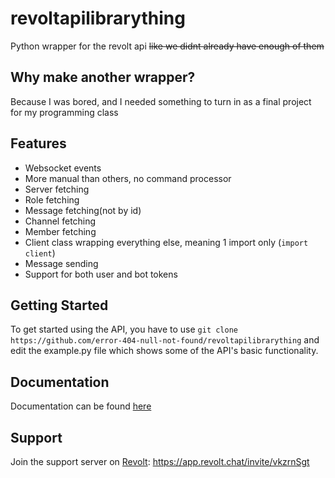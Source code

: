 # revoltapilibrarything

Python wrapper for the revolt api ~~like we didnt already have enough of them~~


## Why make another wrapper?

Because I was bored, and I needed something to turn in as a final project for my programming class


## Features

- Websocket events
- More manual than others, no command processor
- Server fetching
- Role fetching
- Message fetching(not by id)
- Channel fetching
- Member fetching
- Client class wrapping everything else, meaning 1 import only (`import client`)
- Message sending
- Support for both user and bot tokens


## Getting Started

To get started using the API, you have to use `git clone https://github.com/error-404-null-not-found/revoltapilibrarything` and edit the example.py file which shows some of the API's basic functionality.


## Documentation

Documentation can be found [here](https://error-404-null-not-found.github.io/revoltapilibrarything/Documentation/index.html)


## Support

Join the support server on [Revolt](https://revolt.chat): https://app.revolt.chat/invite/vkzrnSgt
